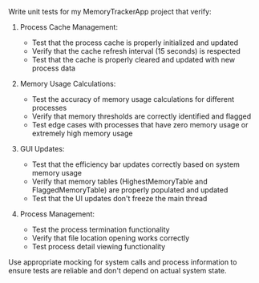 Write unit tests for my MemoryTrackerApp project that verify:

1. Process Cache Management:
   - Test that the process cache is properly initialized and updated
   - Verify that the cache refresh interval (15 seconds) is respected
   - Test that the cache is properly cleared and updated with new process data

2. Memory Usage Calculations:
   - Test the accuracy of memory usage calculations for different processes
   - Verify that memory thresholds are correctly identified and flagged
   - Test edge cases with processes that have zero memory usage or extremely high memory usage

3. GUI Updates:
   - Test that the efficiency bar updates correctly based on system memory usage
   - Verify that memory tables (HighestMemoryTable and FlaggedMemoryTable) are properly populated and updated
   - Test that the UI updates don't freeze the main thread

4. Process Management:
   - Test the process termination functionality
   - Verify that file location opening works correctly
   - Test process detail viewing functionality

Use appropriate mocking for system calls and process information to ensure tests are reliable and don't depend on actual system state. 